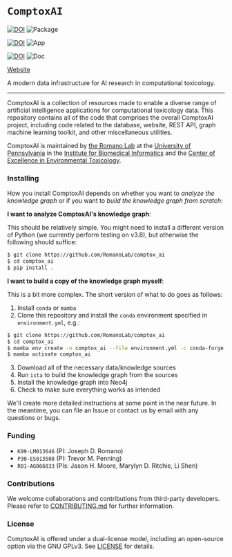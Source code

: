 # `ComptoxAI`

[![DOI](https://zenodo.org/badge/202416245.svg)](https://zenodo.org/badge/latestdoi/202416245)
![Package](https://github.com/jdromano2/comptox_ai/actions/workflows/python-package.yml/badge.svg)

[![DOI](https://zenodo.org/badge/202416245.svg)](https://zenodo.org/badge/latestdoi/202416245)
![App](https://github.com/jdromano2/comptox_ai/actions/workflows/react-build.yml/badge.svg)

[![DOI](https://zenodo.org/badge/202416245.svg)](https://zenodo.org/badge/latestdoi/202416245)
![Doc](https://github.com/jdromano2/comptox_ai/actions/workflows/main.yml/doc-build.svg)

[Website](https://comptox.ai/)

A modern data infrastructure for AI research in computational toxicology.

---

ComptoxAI is a collection of resources made to enable a diverse range of artificial intelligence applications for computational toxicology data. This repository contains all of the code that comprises the overall ComptoxAI project, including code related to the database, website, REST API, graph machine learning toolkit, and other miscellaneous utilities.

ComptoxAI is maintained by [the Romano Lab](http://romanolab.org) at the [University of Pennsylvania](https://upenn.edu) in the [Institute for Biomedical Informatics](https://ibi.med.upenn.edu/) and the [Center of Excellence in Environmental Toxicology](http://ceet.upenn.edu/).

### Installing

How you install ComptoxAI depends on whether you want to _analyze the knowledge graph_ or if you want to _build the knowledge graph from scratch_:

**I want to analyze ComptoxAI's knowledge graph**:

This should be relatively simple. You might need to install a different version of Python (we currently perform testing on v3.8), but otherwise the following should suffice:

```bash
$ git clone https://github.com/RomanoLab/comptox_ai
$ cd comptox_ai
$ pip install .
```

**I want to build a copy of the knowledge graph myself**:

This is a bit more complex. The short version of what to do goes as follows:

1. Install `conda` or `mamba`
2. Clone this repository and install the `conda` environment specified in `environment.yml`, e.g.:

```bash
$ git clone https://github.com/RomanoLab/comptox_ai
$ cd comptox_ai
$ mamba env create -n comptox_ai --file environment.yml -c conda-forge
$ mamba activate comptox_ai
```

3. Download all of the necessary data/knowledge sources
4. Run `ista` to build the knowledge graph from the sources
5. Install the knowledge graph into Neo4j
6. Check to make sure everything works as intended

We'll create more detailed instructions at some point in the near future. In the meantime, you can file an Issue or contact us by email with any questions or bugs.

### Funding

-   `K99-LM013646` (PI: Joseph D. Romano)
-   `P30-ES013508` (PI: Trevor M. Penning)
-   `R01-AG066833` (PIs: Jason H. Moore, Marylyn D. Ritchie, Li Shen)

### Contributions

We welcome collaborations and contributions from third-party developers. Please refer to [CONTRIBUTING.md](CONTRIBUTING.md) for further information.

### License

ComptoxAI is offered under a dual-license model, including an open-source option via the GNU GPLv3. See [LICENSE](LICENSE) for details.
